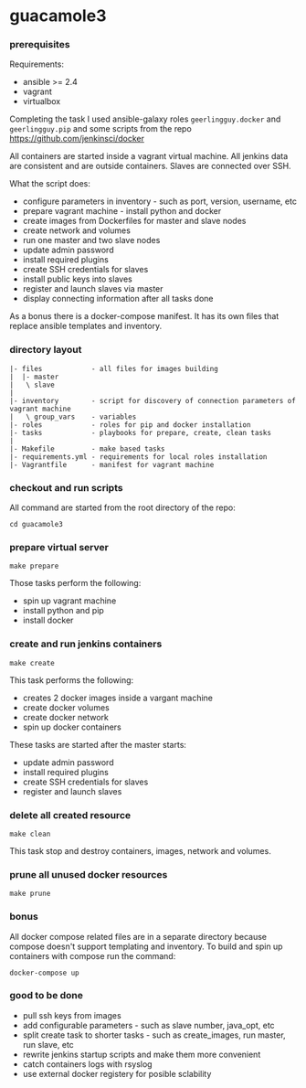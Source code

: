 # guacamole3

### prerequisites

Requirements:

- ansible >= 2.4
- vagrant
- virtualbox

Completing the task I used ansible-galaxy roles `geerlingguy.docker` and `geerlingguy.pip` and some scripts from the repo https://github.com/jenkinsci/docker

All containers are started inside a vagrant virtual machine.
All jenkins data are consistent and are outside containers.
Slaves are connected over SSH.

What the script does:

- configure parameters in inventory - such as port, version, username, etc
- prepare vagrant machine - install python and docker
- create images from Dockerfiles for master and slave nodes
- create network and volumes
- run one master and two slave nodes
- update admin password
- install required plugins
- create SSH credentials for slaves
- install public keys into slaves
- register and launch slaves via master
- display connecting information after all tasks done

As a bonus there is a docker-compose manifest. It has its own files that replace ansible templates and inventory.

### directory layout

```|- docker-compose   - manifests for docker-compose, it must be run from this directory
|- files            - all files for images building
|  |- master
|   \ slave
|
|- inventory        - script for discovery of connection parameters of vagrant machine
|   \ group_vars    - variables
|- roles            - roles for pip and docker installation
|- tasks            - playbooks for prepare, create, clean tasks
|
|- Makefile         - make based tasks
|- requirements.yml - requirements for local roles installation
|- Vagrantfile      - manifest for vagrant machine
```

### checkout and run scripts

All command are started from the root directory of the repo:

```git clone git@github.com:freddygood/guacamole3.git
cd guacamole3
```

### prepare virtual server

```vagrant up
make prepare
```

Those tasks perform the following:

- spin up vagrant machine
- install python and pip
- install docker

### create and run jenkins containers

`make create`

This task performs the following:

- creates 2 docker images inside a vargant machine
- create docker volumes
- create docker network
- spin up docker containers

These tasks are started after the master starts:

- update admin password
- install required plugins
- create SSH credentials for slaves
- register and launch slaves

### delete all created resource

`make clean`

This task stop and destroy containers, images, network and volumes.

### prune all unused docker resources

`make prune`

### bonus

All docker compose related files are in a separate directory because compose doesn't support templating and inventory.
To build and spin up containers with compose run the command:

```cd docker-compose
docker-compose up
```

### good to be done

- pull ssh keys from images
- add configurable parameters - such as slave number, java_opt, etc
- split create task to shorter tasks - such as create_images, run master, run slave, etc
- rewrite jenkins startup scripts and make them more convenient
- catch containers logs with rsyslog
- use external docker registery for posible sclability
